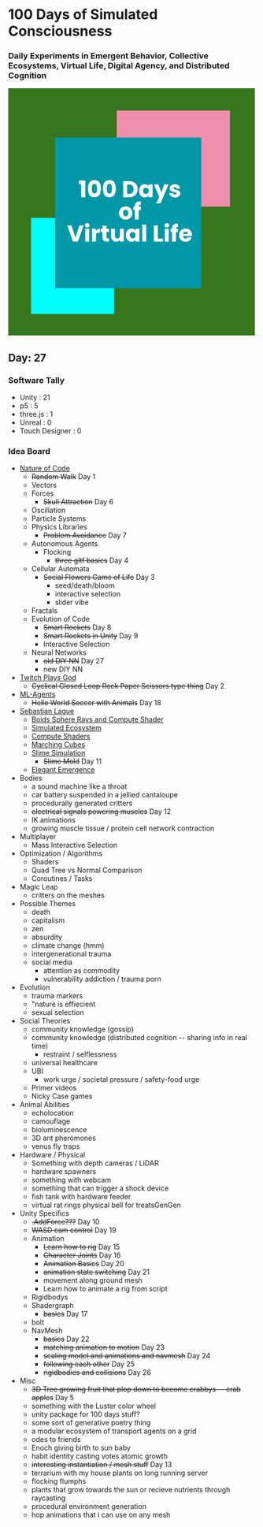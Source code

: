 # 100 Days of Simulated Consciousness
### Daily Experiments in Emergent Behavior, Collective Ecosystems, Virtual Life, Digital Agency, and Distributed Cognition

![100 Days of Virtual Life Logo](100Days_Logo.png)

## Day: 27
### Software Tally

- Unity : 21
- p5 : 5
- three.js : 1
- Unreal : 0
- Touch Designer : 0

### Idea Board
- [Nature of Code](https://natureofcode.com/book/)
    - ~~Random Walk~~ Day 1
    - Vectors
    - Forces
        - ~~Skull Attraction~~ Day 6
    - Oscillation
    - Particle Systems
    - Physics Libraries
        - ~~Problem Avoidance~~ Day 7
    - Autonomous Agents
        - Flocking
            - ~~three gltf basics~~ Day 4
    - Cellular Automata
        - ~~Social Flowers Game of Life~~ Day 3
            - seed/death/bloom
            - interactive selection
            - slider vibe
    - Fractals
    - Evolution of Code
        - ~~Smart Rockets~~ Day 8
        - ~~Smart Rockets in Unity~~ Day 9
        - Interactive Selection
    - Neural Networks
        - ~~old DIY NN~~ Day 27
        - new DIY NN
- [Twitch Plays God](https://github.com/augustluhrs/Twitch_Plays_God)
    - ~~Cyclical Closed Loop Rock Paper Scissors type thing~~ Day 2
- [ML-Agents](https://github.com/Unity-Technologies/ml-agents)
    - ~~Hello World Soccer with Animals~~ Day 18
- [Sebastian Lague](https://www.youtube.com/c/SebastianLague)
    - [Boids Sphere Rays and Compute Shader](https://www.youtube.com/watch?v=bqtqltqcQhw&list=PLQgC61XzV8DOdEDEXVn6CL11tx3trnyCl&index=3)
    - [Simulated Ecosystem](https://www.youtube.com/watch?v=r_It_X7v-1E&list=PLQgC61XzV8DOdEDEXVn6CL11tx3trnyCl)
    - [Compute Shaders](https://www.youtube.com/watch?v=9RHGLZLUuwc&list=WL&index=41)
    - [Marching Cubes](https://www.youtube.com/watch?v=M3iI2l0ltbE&list=WL&index=40)
    - [Slime Simulation](https://www.youtube.com/watch?v=X-iSQQgOd1A&list=WL&index=37)
        - ~~Slime Mold~~ Day 11
    - [Elegant Emergence](https://www.youtube.com/watch?v=kzwT3wQWAHE&list=WL&index=38)
- Bodies
    - a sound machine like a throat
    - car battery suspended in a jellied cantaloupe
    - procedurally generated critters
    - ~~electrical signals powering muscles~~ Day 12
    - IK animations
    - growing muscle tissue / protein cell network contraction
- Multiplayer
    - Mass Interactive Selection
- Optimization / Algorithms
    - Shaders
    - Quad Tree vs Normal Comparison
    - Coroutines / Tasks
- Magic Leap
    - critters on the meshes
- Possible Themes
    - death
    - capitalism
    - zen
    - absurdity
    - climate change (hmm)
    - intergenerational trauma
    - social media
        - attention as commodity
        - vulnerability addiction / trauma porn
- Evolution
    - trauma markers
    - "nature is effiecient
    - sexual selection
- Social Theories
    - community knowledge (gossip)
    - community knowledge (distributed cognition -- sharing info in real time)
        - restraint / selflessness
    - universal healthcare
    - UBI
        - work urge / societal pressure / safety-food urge
    - Primer videos
    - Nicky Case games
- Animal Abilities
    - echolocation
    - camouflage
    - bioluminescence 
    - 3D ant pheromones
    - venus fly traps
- Hardware / Physical
    - Something with depth cameras / LiDAR
    - hardware spawners
    - something with webcam
    - something that can trigger a shock device
    - fish tank with hardware feeder
    - virtual rat rings physical bell for treatsGenGen 
- Unity Specifics
    - ~~.AddForce???~~ Day 10
    - ~~WASD cam control~~ Day 19
    - Animation
        - ~~Learn how to rig~~ Day 15
        - ~~Character Joints~~ Day 16
        - ~~Animation Basics~~ Day 20
        - ~~animation state switching~~ Day 21
        - movement along ground mesh
        - Learn how to animate a rig from script
    - Rigidbodys
    - Shadergraph
        - ~~basics~~ Day 17
    - bolt
    - NavMesh
        - ~~basics~~ Day 22
        - ~~matching animation to motion~~ Day 23
        - ~~scaling model and animations and navmesh~~ Day 24
        - ~~following each other~~ Day 25
        - ~~rigidbodies and collisions~~ Day 26
- Misc
    - ~~3D Tree growing fruit that plop down to become crabbys -- crab apples~~ Day 5
    - something with the Luster color wheel
    - unity package for 100 days stuff?
    - some sort of generative poetry thing
    - a modular ecosystem of transport agents on a grid
    - odes to friends
    - Enoch giving birth to sun baby
    - habit identity casting votes atomic growth
    - ~~interesting instantiation / mesh stuff~~ Day 13
    - terrarium with my house plants on long running server
    - flocking flumphs
    - plants that grow towards the sun or recieve nutrients through raycasting
    - procedural environment generation
    - hop animations that i can use on any mesh

